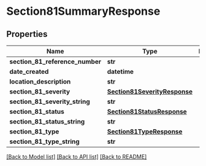 # Section81SummaryResponse

## Properties
Name | Type | Description | Notes
------------ | ------------- | ------------- | -------------
**section_81_reference_number** | **str** |  | 
**date_created** | **datetime** |  | 
**location_description** | **str** |  | 
**section_81_severity** | [**Section81SeverityResponse**](Section81SeverityResponse.md) |  | [optional] 
**section_81_severity_string** | **str** |  | [optional] 
**section_81_status** | [**Section81StatusResponse**](Section81StatusResponse.md) |  | 
**section_81_status_string** | **str** |  | 
**section_81_type** | [**Section81TypeResponse**](Section81TypeResponse.md) |  | [optional] 
**section_81_type_string** | **str** |  | [optional] 

[[Back to Model list]](../README.md#documentation-for-models) [[Back to API list]](../README.md#documentation-for-api-endpoints) [[Back to README]](../README.md)

